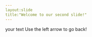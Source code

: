 ```yaml
---
layout:slide
title:"Welcome to our second slide!"
---
```

your text 
Use the left arrow to go back!
